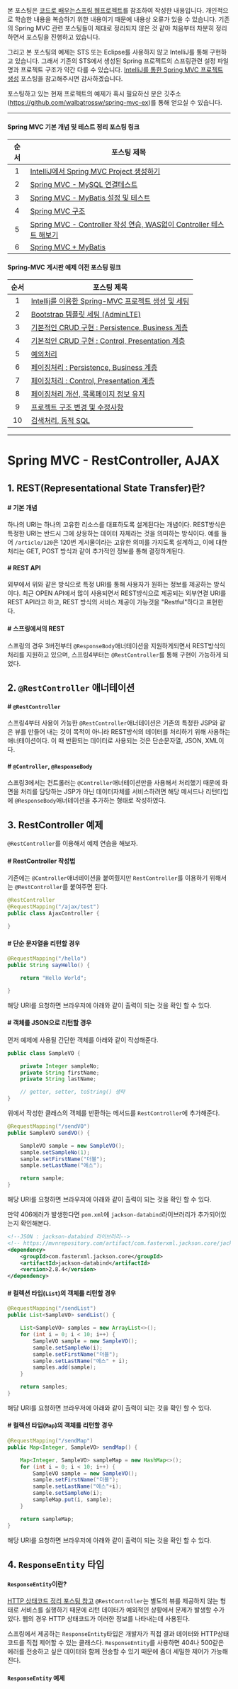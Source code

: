 
본 포스팅은 [코드로 배우는스프링 웹프로젝트](http://www.yes24.com/24/goods/19720776?scode=032&OzSrank=1)를 참조하여 작성한 내용입니다. 개인적으로 학습한 내용을 복습하기 위한 내용이기 때문에 내용상 오류가 있을 수 있습니다. 기존의 Spring MVC 관련 포스팅들이 제대로 정리되지 않은 것 같아 처음부터 차분히 정리하면서 포스팅을 진행하고 있습니다.

그리고 본 포스팅의 예제는 STS 또는 Eclipse를 사용하지 않고 IntelliJ를 통해 구현하고 있습니다. 그래서 기존의 STS에서 생성된 Spring 프로젝트의 스프링관련 설정 파일명과 프로젝트 구조가 약간 다를 수 있습니다. [IntelliJ를 통한 Spring MVC 프로젝트 생성](http://doublesprogramming.tistory.com/171?category=667155) 포스팅을 참고해주시면 감사하겠습니다.

포스팅하고 있는 현재 프로젝트의 예제가 혹시 필요하신 분은 깃주소(https://github.com/walbatrossw/spring-mvc-ex)를 통해 얻으실 수 있습니다.

---

#### Spring MVC 기본 개념 및 테스트 정리 포스팅 링크
|순서|포스팅 제목|
|:---:|---|
|1|[IntelliJ에서 Spring MVC Project 생성하기](http://doublesprogramming.tistory.com/171)|
|2|[Spring MVC - MySQL 연결테스트](http://doublesprogramming.tistory.com/172)|
|3|[Spring MVC - MyBatis 설정 및 테스트](http://doublesprogramming.tistory.com/173)|
|4|[Spring MVC 구조](http://doublesprogramming.tistory.com/174)|
|5|[Spring MVC - Controller 작성 연습, WAS없이 Controller 테스트 해보기](http://doublesprogramming.tistory.com/175)|
|6|[Spring MVC + MyBatis](http://doublesprogramming.tistory.com/176)|


#### Spring-MVC 게시판 예제  이전 포스팅 링크
|순서|포스팅 제목|
|:---:|---|
|1|[Intellij를 이용한 Spring-MVC 프로젝트 생성 및 세팅](http://doublesprogramming.tistory.com/177)|
|2|[Bootstrap 템플릿 세팅 (AdminLTE)](http://doublesprogramming.tistory.com/178)|
|3|[기본적인 CRUD 구현 : Persistence, Business 계층](http://doublesprogramming.tistory.com/195)|
|4|[기본적인 CRUD 구현 : Control, Presentation 계층](http://doublesprogramming.tistory.com/196)|
|5|[예외처리](http://doublesprogramming.tistory.com/197)|
|6|[페이징처리 : Persistence, Business 계층](http://doublesprogramming.tistory.com/198)|
|7|[페이징처리 : Control, Presentation 계층](http://doublesprogramming.tistory.com/199)|
|8|[페이징처리 개선, 목록페이지 정보 유지](http://doublesprogramming.tistory.com/200)|
|9|[프로젝트 구조 변경 및 수정사항](http://doublesprogramming.tistory.com/201)|
|10|[검색처리, 동적 SQL](http://doublesprogramming.tistory.com/202)|
---

# Spring MVC - RestController, AJAX

## 1. REST(Representational State Transfer)란?

#### # 기본 개념
하나의 URI는 하나의 고유한 리소스를 대표하도록 설계된다는 개념이다. REST방식은 특정한 URI는 반드시 그에 상응하는 데이터 자체라는 것을 의미하는 방식이다. 예를 들어 `/article/120`은 120번 게시물이라는 고유한 의미를 가지도록 설계하고, 이에 대한 처리는 GET, POST 방식과 같이 추가적인 정보를 통해 결정하게된다.

#### # REST API
외부에서 위와 같은 방식으로 특정 URI를 통해 사용자가 원하는 정보를 제공하는 방식이다. 최근 OPEN API에서 많이 사용되면서 REST방식으로 제공되는 외부연결 URI를 REST API라고 하고, REST 방식의 서비스 제공이 가능것을 "Restful"하다고 표현한다.

#### # 스프링에서의 REST
스프링의 경우 3버전부터 `@ResponseBody`애너테이션을 지원하게되면서 REST방식의 처리를 지원하고 있으며, 스프링4부터는 `@RestController`를 통해 구현이 가능하게 되었다.

## 2. `@RestController` 애너테이션
#### # `@RestController`
스프링4부터 사용이 가능한 `@RestController`애너테이션은 기존의 특정한 JSP와 같은 뷰를 만들어 내는 것이 목적이 아니라 REST방식의 데이터를 처리하기 위해 사용하는 애너테이션이다. 이 때 반환되는 데이터로 사용되는 것은 단순문자열, JSON, XML이다.

#### # `@Controller`, `@ResponseBody`
스프링3에서는 컨트롤러는 `@Controller`애너테이션만을 사용해서 처리했기 때문에 화면을 처리를 담당하는 JSP가 아닌 데이터자체를 서비스하려면 해당 메서드나 리턴타입에 `@ResponseBody`애너테이션을 추가하는 형태로 작성하였다.

## 3. RestController 예제

`@RestController`를 이용해서 예제 연습을 해보자.

#### # RestController 작성법
기존에는 `@Controller`애너테이션을 붙여줬지만 `RestController`를 이용하기 위해서는 `@RestController`를 붙여주면 된다.
```java
@RestController
@RequestMapping("/ajax/test")
public class AjaxController {

}
```

#### # 단순 문자열을 리턴할 경우
```java
@RequestMapping("/hello")
public String sayHello() {

    return "Hello World";

}
```
해당 URI를 요청하면 브라우저에 아래와 같이 출력이 되는 것을 확인 할 수 있다.

#### # 객체를 JSON으로 리턴할 경우

먼저 예제에 사용될 간단한 객체를 아래와 같이 작성해준다.
```java
public class SampleVO {

    private Integer sampleNo;
    private String firstName;
    private String lastName;

    // getter, setter, toString() 생략
}
```

위에서 작성한 클래스의 객체를 반환하는 메서드를 `RestController`에 추가해준다.
```java
@RequestMapping("/sendVO")
public SampleVO sendVO() {

    SampleVO sample = new SampleVO();
    sample.setSampleNo(1);
    sample.setFirstName("더블");
    sample.setLastName("에스");

    return sample;
}
```

해당 URI를 요청하면 브라우저에 아래와 같이 출력이 되는 것을 확인 할 수 있다.
![]()

만약 406에러가 발생한다면 `pom.xml`에 `jackson-databind`라이브러리가 추가되어있는지 확인해본다.
```xml
<!--JSON : jackson-databind 라이브러리-->
<!-- https://mvnrepository.com/artifact/com.fasterxml.jackson.core/jackson-databind -->
<dependency>
    <groupId>com.fasterxml.jackson.core</groupId>
    <artifactId>jackson-databind</artifactId>
    <version>2.8.4</version>
</dependency>
```

#### # 컬렉션 타입(`List`)의 객체를 리턴할 경우
```java
@RequestMapping("/sendList")
public List<SampleVO> sendList() {

    List<SampleVO> samples = new ArrayList<>();
    for (int i = 0; i < 10; i++) {
        SampleVO sample = new SampleVO();
        sample.setSampleNo(i);
        sample.setFirstName("더블");
        sample.setLastName("에스" + i);
        samples.add(sample);
    }

    return samples;
}
```
해당 URI를 요청하면 브라우저에 아래와 같이 출력이 되는 것을 확인 할 수 있다.
![]()

#### # 컬렉션 타입(`Map`)의 객체를 리턴할 경우
```java
@RequestMapping("/sendMap")
public Map<Integer, SampleVO> sendMap() {

    Map<Integer, SampleVO> sampleMap = new HashMap<>();
    for (int i = 0; i < 10; i++) {
        SampleVO sample = new SampleVO();
        sample.setFirstName("더블");
        sample.setLastName("에스"+i);
        sample.setSampleNo(i);
        sampleMap.put(i, sample);
    }

    return sampleMap;
}
```
해당 URI를 요청하면 브라우저에 아래와 같이 출력이 되는 것을 확인 할 수 있다.
![]()

## 4. `ResponseEntity` 타입

#### `ResponseEntity`이란?
[HTTP 상태코드 정리 포스팅 참고](http://doublesprogramming.tistory.com/203)
`@RestController`는 별도의 뷰를 제공하지 않는 형태로 서비스를 실행하기 때문에 리턴 데이터가 예외적인 상황에서 문제가 발생할 수가 있다. 웹의 경우 HTTP 상태코드가 이러한 정보를 나타내는데 사용된다.

스프링에서 제공하는 `ResponseEntity`타입은 개발자가 직접 결과 데이터와 HTTP상태코드를 직접 제어할 수 있는 클래스다. `ResponseEntity`를 사용하면 404나 500같은 에러를 전송하고 싶은 데이터와 함께 전송할 수 있기 때문에 좀더 세밀한 제어가 가능해진다.

#### `ResponseEntity` 예제
```java
```
